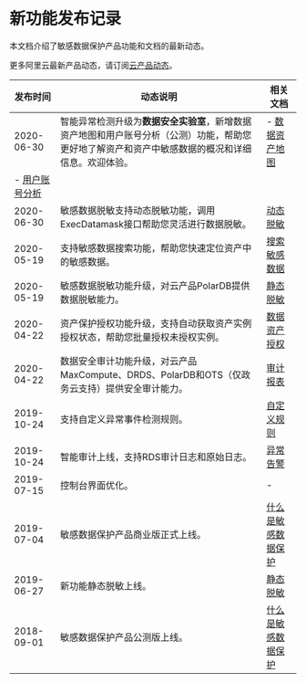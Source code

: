 # 新功能发布记录

本文档介绍了敏感数据保护产品功能和文档的最新动态。

更多阿里云最新产品动态，请订阅[云产品动态](https://www.aliyun.com/product/new)。

|发布时间|动态说明|相关文档|
|----|----|----|
|2020-06-30|智能异常检测升级为**数据安全实验室**，新增数据资产地图和用户账号分析（公测）功能，帮助您更好地了解资产和资产中敏感数据的概况和详细信息。欢迎体验。|-   [数据资产地图](/cn.zh-CN/用户指南/数据安全实验室/数据资产地图.md)
-   [用户账号分析](/cn.zh-CN/用户指南/数据安全实验室/用户账号分析.md) |
|2020-06-30|敏感数据脱敏支持动态脱敏功能，调用ExecDatamask接口帮助您灵活进行数据脱敏。|[动态脱敏](/cn.zh-CN/用户指南/敏感数据脱敏/动态脱敏.md)|
|2020-05-19|支持敏感数据搜索功能，帮助您快速定位资产中的敏感数据。|[搜索敏感数据](/cn.zh-CN/用户指南/敏感数据识别/搜索敏感数据.md)|
|2020-05-19|敏感数据脱敏功能升级，对云产品PolarDB提供数据脱敏能力。|[静态脱敏](/cn.zh-CN/用户指南/敏感数据脱敏/静态脱敏.md)|
|2020-04-22|资产保护授权功能升级，支持自动获取资产实例授权状态，帮助您批量授权未授权实例。|[数据资产授权](/cn.zh-CN/用户指南/数据资产授权.md)|
|2020-04-22|数据安全审计功能升级，对云产品MaxCompute、DRDS、PolarDB和OTS（仅政务云支持）提供安全审计能力。|[审计报表](/cn.zh-CN/用户指南/数据安全审计/审计报表.md)|
|2019-10-24|支持自定义异常事件检测规则。|[自定义规则](/cn.zh-CN/用户指南/数据安全实验室/自定义规则.md)|
|2019-10-24|智能审计上线，支持RDS审计日志和原始日志。|[异常告警](/cn.zh-CN/用户指南/数据安全审计/异常告警.md)|
|2019-07-15|控制台界面优化。|-|
|2019-07-04|敏感数据保护产品商业版正式上线。|[什么是敏感数据保护](/cn.zh-CN/产品简介/什么是敏感数据保护.md)|
|2019-06-27|新功能静态脱敏上线。|[静态脱敏](/cn.zh-CN/用户指南/敏感数据脱敏/静态脱敏.md)|
|2018-09-01|敏感数据保护产品公测版上线。|[什么是敏感数据保护](/cn.zh-CN/产品简介/什么是敏感数据保护.md)|

